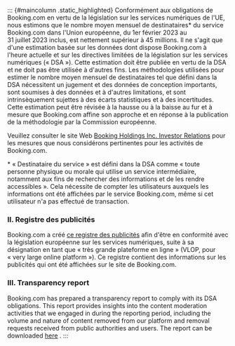 ::: {#maincolumn .static_highlighted}
Conformément aux obligations de Booking.com en vertu de la législation
sur les services numériques de l'UE, nous estimons que le nombre moyen
mensuel de destinataires\* du service Booking.com dans l'Union
européenne, du 1er février 2023 au 31 juillet 2023 inclus, est nettement
supérieur à 45 millions. Il ne s'agit que d'une estimation basée sur les
données dont dispose Booking.com à l'heure actuelle et sur les
directives limitées de la législation sur les services numériques
(« DSA »). Cette estimation doit être publiée en vertu de la DSA et ne
doit pas être utilisée à d'autres fins. Les méthodologies utilisées pour
estimer le nombre moyen mensuel de destinataires tel que défini dans la
DSA nécessitent un jugement et des données de conception importants,
sont soumises à des données et à d'autres limitations, et sont
intrinsèquement sujettes à des écarts statistiques et à des
incertitudes. Cette estimation peut être révisée à la hausse ou à la
baisse au fur et à mesure que Booking.com affine son approche et en
réponse à la publication de la méthodologie par la Commission
européenne.

Veuillez consulter le site Web [Booking Holdings Inc. Investor
Relations](https://ir.bookingholdings.com/overview/default.aspx) pour
les mesures que nous considérons pertinentes pour les activités de
Booking.com.

\* « Destinataire du service » est défini dans la DSA comme « toute
personne physique ou morale qui utilise un service intermédiaire,
notamment aux fins de rechercher des informations et de les rendre
accessibles ». Cela nécessite de compter les utilisateurs auxquels les
informations ont été affichées par le service Booking.com, même si cet
utilisateur n'a pas effectué de transaction.

### II. Registre des publicités

Booking.com a créé [ce registre des
publicités](https://booking.com/ad-repository.html) afin d\'être en
conformité avec la législation européenne sur les services numériques,
suite à sa désignation en tant que « très grande plateforme en ligne »
(VLOP, pour « very large online platform »). Ce registre contient des
informations sur les publicités qui ont été affichées sur le site de
Booking.com.

### III. Transparency report

Booking.com has prepared a transparency report to comply with its DSA
obligations. This report provides insights into the content moderation
activities that we engaged in during the reporting period, including the
volume and nature of content removed from our platform and removal
requests received from public authorities and users. The report can be
downloaded
[here](https://r-xx.bstatic.com/data/mobile/dsa_transparency_report_bf3fdc24.pdf)
.
:::
